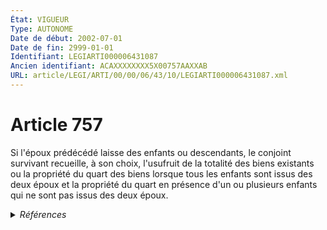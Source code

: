 ```yaml
---
État: VIGUEUR
Type: AUTONOME
Date de début: 2002-07-01
Date de fin: 2999-01-01
Identifiant: LEGIARTI000006431087
Ancien identifiant: ACAXXXXXXXX5X00757AAXXAB
URL: article/LEGI/ARTI/00/00/06/43/10/LEGIARTI000006431087.xml
---
```


<h1>Article 757</h1>

Si l'époux prédécédé laisse des enfants ou descendants, le conjoint survivant
recueille, à son choix, l'usufruit de la totalité des biens existants ou la
propriété du quart des biens lorsque tous les enfants sont issus des deux époux
et la propriété du quart en présence d'un ou plusieurs enfants qui ne sont pas
issus des deux époux.


<details>
  <summary><em>Références</em></summary>

  <h2>Articles faisant référence à l'article</h2>
  
  <ul>
    <li>
      <a href="https://legal.tricoteuses.fr//redirection/LEGIARTI000006284665?vers=git&vers=legifrance">LOI no 2001-1135 du 3 décembre 2001 relative aux droits du conjoint survivant et des enfants adultérins et modernisant diverses dispositions de droit successoral - article 1 ENTIEREMENT_MODIF</a> MODIFICATION cible
    </li>
  </ul>
  
  <h2>Références faites par l'article</h2>
  
  <ul>
    <li>
      2001-12-03 MODIFICATION source <a href="https://legal.tricoteuses.fr//redirection/LEGIARTI000006284665?vers=git&vers=legifrance">LOI no 2001-1135 du 3 décembre 2001 relative aux droits du conjoint survivant et des enfants adultérins et modernisant diverses dispositions de droit successoral - article 1 ENTIEREMENT_MODIF</a>
    </li>
    <li>
      2999-01-01 CITATION cible <a href="https://legal.tricoteuses.fr//redirection/LEGIARTI000006431275?vers=git&vers=legifrance">Code civil - article 758-5 AUTONOME VIGUEUR, en vigueur depuis le 2002-07-01</a>
    </li>
    <li>
      2999-01-01 CITATION cible <a href="https://legal.tricoteuses.fr//redirection/LEGIARTI000006431280?vers=git&vers=legifrance">Code civil - article 758-6 AUTONOME VIGUEUR, en vigueur depuis le 2007-01-01</a>
    </li>
    <li>
      2999-01-01 CITATION cible <a href="https://legal.tricoteuses.fr//redirection/LEGIARTI000006412498?vers=git&vers=legifrance">Code de procédure civile - article 1341 AUTONOME VIGUEUR, en vigueur depuis le 2007-01-01</a>
    </li>
    <li>
      2999-01-01 CITATION cible <a href="https://legal.tricoteuses.fr//redirection/LEGIARTI000036385009?vers=git&vers=legifrance">Code général des impôts - article 968 AUTONOME VIGUEUR, en vigueur depuis le 2018-01-01</a>
    </li>
    <li>
      CODIFICATION source Loi 1803-04-19
    </li>
  </ul>
</details>

